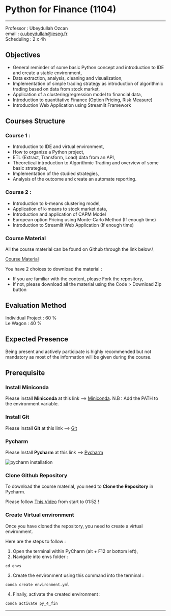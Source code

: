 # Python for Finance (1104)
---
Professor : Ubeydullah Ozcan\
email : o.ubeydullah@ieseg.fr\
Scheduling : 2 x 4h

## Objectives

* General reminder of some basic Python concept and introduction to IDE and create a stable environment,
* Data extraction, analysis, cleaning and visualization,
* Implementation of simple trading strategy as introduction of algorithmic trading based on data from stock market,
* Application of a clustering/regression model to financial data,
* Introduction to quantitative Finance (Option Pricing, Risk Measure)
* Introduction Web Application using Streamlit Framework

## Courses Structure


### Course 1 :
* Introduction to IDE and virtual environment,
* How to organize a Python project,
* ETL (Extract, Transform, Load) data from an API,
* Theoretical introduction to Algorithmic Trading and overview of some basic strategies,
* Implementation of the studied strategies,
* Analysis of the outcome and create an automate reporting.

### Course 2 :
* Introduction to k-means clustering model,
* Application of k-means to stock market data,
* Introduction and application of CAPM Model
* European option Pricing using Monte-Carlo Method (If enough time)
* Introduction to Streamlit Web Application (If enough time)

### Course Material
All the course material can be found on Github through the link below.\

[Course Material](https://github.com/UbeyOzcan/Py_for_Fin_IESEG)

You have 2 choices to download the material :
* If you are familiar with the content, please Fork the repository,
* If not, please download all the material using the Code > Download Zip button

## Evaluation Method

Individual Project : 60 %\
Le Wagon : 40 %

## Expected Presence

Being present and actively participate is highly recommended but not mandatory as most of the information will be given during the course.

## Prerequisite

### Install Miniconda

Please install **Miniconda** at this link ==> [Miniconda](https://docs.conda.io/projects/miniconda/en/latest/miniconda-install.html).
N.B : Add the PATH to the environment variable.

### Install Git

Please install **Git** at this link ==> [Git](https://git-scm.com/downloads)

### Pycharm

Please Install **Pycharm** at this link ==> [Pycharm](https://www.jetbrains.com/help/pycharm/installation-guide.html#standalone)

![pycharm installation](https://github.com/UbeyOzcan/Py_for_Fin_IESEG/assets/40140140/977ebf22-7f7d-4804-8fb6-e95c1ee02380)


### Clone Github Repository

To download the course material, you need to **Clone the Repository** in Pycharm.

Please follow [This Video](https://www.youtube.com/watch?v=cAnWazo5pFU&t=8s) from start to 01:52 !

### Create Virtual environment

Once you have cloned the repository, you need to create a virtual environment. 

Here are the steps to follow :

  1. Open the terminal within PyCharm (alt + F12 or bottom left),
  2. Navigate into envs folder :
  ```terminal
  cd envs
  ```
  3. Create the environment using this command into the terminal :
  ```terminal
  conda create environment.yml
  ```
  4. Finally, activate the created environment :
   ```terminal
  conda activate py_4_fin
  ```
---
